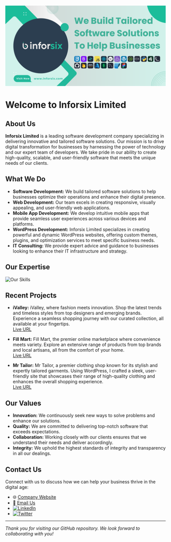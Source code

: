 ![Inforsix Limited Banner](https://github.com/inforsix/inforsix/blob/main/Assets/inforsix.png?raw=true) 

# Welcome to Inforsix Limited

## About Us
**Inforsix Limited** is a leading software development company specializing in delivering innovative and tailored software solutions. Our mission is to drive digital transformation for businesses by harnessing the power of technology and our expert team of developers. We take pride in our ability to create high-quality, scalable, and user-friendly software that meets the unique needs of our clients.

## What We Do
- **Software Development:** We build tailored software solutions to help businesses optimize their operations and enhance their digital presence.
- **Web Development:** Our team excels in creating responsive, visually appealing, and user-friendly web applications.
- **Mobile App Development:** We develop intuitive mobile apps that provide seamless user experiences across various devices and platforms.
- **WordPress Development:** Inforsix Limited specializes in creating powerful and dynamic WordPress websites, offering custom themes, plugins, and optimization services to meet specific business needs.
- **IT Consulting:** We provide expert advice and guidance to businesses looking to enhance their IT infrastructure and strategy.

## Our Expertise

![Our Skills](https://skillicons.dev/icons?i=html,css,bootstrap,tailwind,js,react,nextjs,redux,wordpress,nodejs,express,python,django,flask,java,flutter,github,firebase,aws,azure,mongodb,mysql,sqlite,figma)


## Recent Projects
- **iValley:** iValley, where fashion meets innovation. Shop the latest trends and timeless styles from top designers and emerging brands. Experience a seamless shopping journey with our curated collection, all available at your fingertips.  
  [Live URL](https://ivalley.inforsix.com/)

- **Fill Mart:** Fill Mart, the premier online marketplace where convenience meets variety. Explore an extensive range of products from top brands and local artisans, all from the comfort of your home.  
  [Live URL](https://fillmart.inforsix.com/)

- **Mr Tailor:** Mr Tailor, a premier clothing shop known for its stylish and expertly tailored garments. Using WordPress, I crafted a sleek, user-friendly site that showcases their range of high-quality clothing and enhances the overall shopping experience.  
  [Live URL](https://tailor.inforsix.com/)

## Our Values
- **Innovation:** We continuously seek new ways to solve problems and enhance our solutions.
- **Quality:** We are committed to delivering top-notch software that exceeds expectations.
- **Collaboration:** Working closely with our clients ensures that we understand their needs and deliver accordingly.
- **Integrity:** We uphold the highest standards of integrity and transparency in all our dealings.

## Contact Us

Connect with us to discuss how we can help your business thrive in the digital age:

- 🌐 [Company Website](https://www.inforsix.com)
- 📧 [Email Us](mailto:info@inforsix.com)
- [<img src='https://upload.wikimedia.org/wikipedia/commons/thumb/c/ca/LinkedIn_logo_initials.png/640px-LinkedIn_logo_initials.png' alt='LinkedIn' height='40'>](https://www.linkedin.com/company/inforsix-limited)
- [<img src='https://upload.wikimedia.org/wikipedia/commons/thumb/b/b7/X_logo.jpg/1200px-X_logo.jpg' alt='Twitter' height='40'>](https://x.com/inforsix)


---

*Thank you for visiting our GitHub repository. We look forward to collaborating with you!*
